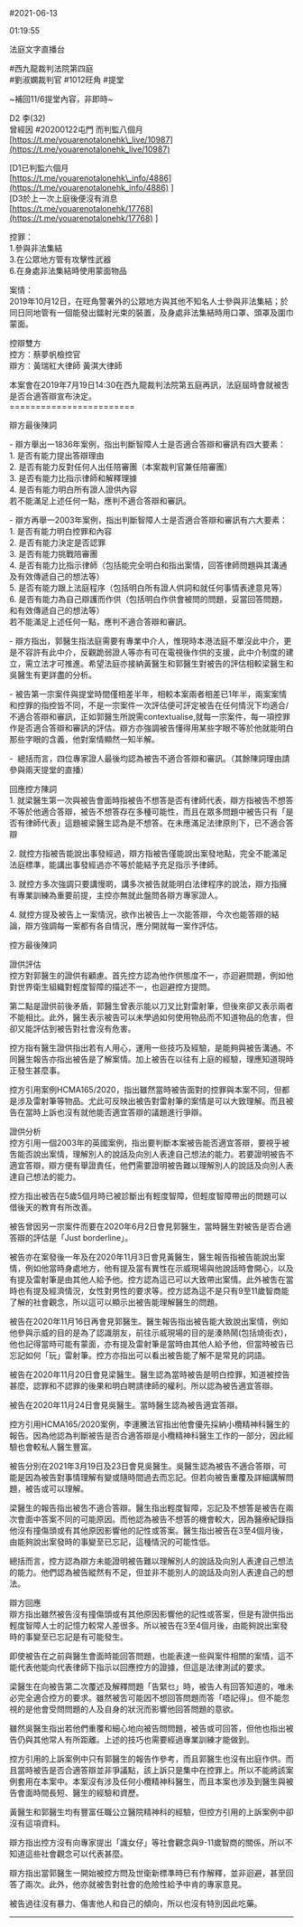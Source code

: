 #2021-06-13


01:19:55

法庭文字直播台

\#西九龍裁判法院第四庭  
\#劉淑嫻裁判官 \#1012旺角 \#提堂  
  
~補回11/6提堂內容，非即時~  
  
D2 李(32)  
曾經因 \#20200122屯門 而判監八個月  
[https://t.me/youarenotalonehk\_live/10987](https://t.me/youarenotalonehk_live/10987)  
  
\[D1已判監六個月  
[https://t.me/youarenotalonehk\_info/4886](https://t.me/youarenotalonehk_info/4886) \]  
\[D3於上一次上庭後便沒有消息  
[https://t.me/youarenotalonehk/17768](https://t.me/youarenotalonehk/17768) \]  
  
控罪：  
1.參與非法集結  
3.在公眾地方管有攻擊性武器  
6.在身處非法集結時使用蒙面物品  
  
案情：  
2019年10月12日，在旺角警署外的公眾地方與其他不知名人士參與非法集結；於同日同地管有一個能發出鐳射光束的裝置，及身處非法集結時用口罩、頭罩及圍巾蒙面。  
  
控辯雙方  
控方：蔡夢帆檢控官  
辯方：黃瑞紅大律師 黃淇大律師  
  
本案會在2019年7月19日14:30在西九龍裁判法院第五庭再訊，法庭屆時會就被吿是否合適答辯宣布決定。  
\========================  
  
辯方最後陳詞  
  
\- 辯方舉出一1836年案例，指出判斷智障人士是否適合答辯和審訊有四大要素：  
1\. 是否有能力提出答辯理由  
2\. 是否有能力反對任何人出任陪審團（本案裁判官兼任陪審團）  
3\. 是否有能力比指示律師和解釋理據  
4\. 是否有能力明白所有證人證供內容  
若不能滿足上述任何一點，應判不適合答辯和審訊。  
  
\- 辯方再舉一2003年案例，指出判斷智障人士是否適合答辯和審訊有六大要素：  
1\. 是否有能力明白控罪和內容  
2\. 是否有能力決定是否認罪  
3\. 是否有能力挑戰陪審團  
4\. 是否有能力比指示律師（包括能完全明白和指出案情，回答律師問題與其溝通及有效傳遞自己的想法等）  
5\. 是否有能力跟上法庭程序（包括明白所有證人供詞和就任何事情表達意見等）  
6\. 是否有能力為自己辯護而作供（包括明白作供會被問的問題，妥當回答問題，和有效傳遞自己的想法等）  
若不能滿足上述任何一點，應判不適合答辯和審訊。  
  
\- 辯方指出，郭醫生指法庭需要有專業中介人，惟現時本港法庭不單沒此中介，更是不容許有此中介，反觀跪弱證人等亦有可在電視後作供的支援，此中介制度的建立，需立法才可推進。希望法庭亦接納黃醫生和郭醫生對被告的評估相較梁醫生和吳醫生有更詳盡的分析。  
  
\- 被告第一宗案件與提堂時間僅相差半年，相較本案兩者相差已1年半，兩案案情和控罪的指控皆不同，不是一宗案件一次評估便可評定被告在任何情況下均適合/不適合答辯和審訊，正如郭醫生所說需contextualise,就每一宗案件，每一項控罪作是否適合答辯和審訊的評估。辯方亦強調被告懂得用某些字眼不等於他就能明白那些字眼的含義，他對案情顯然一知半解。  
  
\-  總括而言，四位專家證人最後均認為被告不適合答辯和審訊。（其餘陳詞理由請參與兩天提堂的直播）  
  
回應控方陳詞  
1\. 就梁醫生第一次與被告會面時指被告不想答是否有律師代表，辯方指被告不想答不等於他適合答辯，被告不想答存在多種可能性，而且在眾多問題中被告只有「是否有律師代表」這題被梁醫生認為是不想答。在未應滿足法律原則下，已不適合答辯  
  
2\. 就控方指被告能說出事發經過，辯方指被告僅能說出案發地點，完全不能滿足法庭標準，能講出事發經過亦不等於能結予充足指示予律師。  
  
3\. 就控方多次強調只要講慢啲，講多次被告就能明白法律程序的說法，辯方指擁有專業訓練為重要前提，主控亦無就此盤問各辯方專家證人。  
  
4\. 就控方提及被告上一案情況，欲作出被告上一次能答辯，今次也能答辯的結論，辯方強調每一案都有各自情況，應分開就每一案作評估。  
  
控方最後陳詞  
  
證供評估  
控方對郭醫生的證供有顧慮。首先控方認為他作供態度不一，亦迴避問題，例如他對世界衛生組織對輕度智障的描述不一，也迴避控方提問。  
  
第二點是證供前後矛盾，郭醫生曾表示能以刀叉比對雷射筆，但後來卻又表示兩者不能相比。此外，醫生表示被告可以未學過如何使用物品而不知道物品的危害，但卻又能評估到被告對社會沒有危害。  
  
控方指有醫生證供指出若有人用心，運用一些技巧及經驗，是能夠與被告溝通。不同醫生報告亦指出被告是了解案情。加上被告在以往有上庭的經驗，理應知道現時正發生甚麼事。  
  
控方引用案例HCMA165/2020，指出雖然當時被告面對的控罪與本案不同，但都是涉及雷射筆等物品。尤此可反映出被告對雷射筆的案情是可以大致理解。而且被告在當時上訴也沒有就他能否適宜答辯的議題進行爭辯。  
  
證供分析  
控方引用一個2003年的英國案例，指出要判斷本案被告能否適宜答辯，要視乎被吿能否說出案情，理解別人的說話及向別人表達自己想法的能力。若要證明被告不適宜答辯，辯方便有舉證責任，他們需要證明被告難以理解別人的說話及向別人表達自己想法的能力。  
  
控方指出被告在5歲5個月時已被診斷出有輕度智障，但輕度智障帶出的問題可以借後天的教育有所改善。  
  
被告曾因另一宗案件而要在2020年6月2日會見郭醫生，當時醫生對被告是否合適答辯的評估是「Just borderline」。  
  
被告亦在案發後一年及在2020年11月3日會見黃醫生，醫生報告指被告能說出案情，例如他當時身處地方，他有提及當有異性在示威現場與他說話時會開心，以及有提及雷射筆是由其他人給予他。控方認為這已可以大致帶出案情。此外被吿在當時也有提及經濟情況，女性對男性的要求等。控方認為這不是只有9至11歲智商能了解的社會觀念，所以這可以顯示出被告能理解醫生的問題。  
  
被告在2020年11月16日再會見郭醫生。醫生報告指出被告能大致說出案情，例如他參與示威的目的是為了認識朋友，前往示威現場的目的是湊熱鬧(包括燒街衣)，他也記得當時可能有蒙面，亦有提及雷射筆是當時由其他人給予他，但當時被告已忘記如何「玩」雷射筆。控方亦指出可以看出被告能了解不是常見的詞語。  
  
被告在2020年11月20日會見梁醫生。醫生認為當時被告是明白控罪，知道被控告甚麼，認罪和不認罪的後果和明白聘請律師的權利。所以認為被告適宜答辯。  
  
被告在2020年11月24日會見吳醫生。當時醫生認為被告適宜答辯。  
  
控方引用HCMA165/2020案例，李運騰法官指出他會優先採納小欖精神科醫生的報告。因為他認為判斷被告是否合適答辯是小欖精神科醫生工作的一部分，因此經驗也會較私人醫生豐富。  
  
被告分別在2021年3月19日及23日會見吳醫生。吳醫生認為被告不適合答辯，可能是因為被告對事情理解有變或隨時間過去而忘記。但若向被告重覆及詳細講解問題，被告或可以理解。  
  
梁醫生的報告指出被吿不適合答辯。醫生指出輕度智障，忘記及不想答是被告在兩次會面中答案不同的可能原因。而他認為被告不想答的機會較大，因為醫療紀錄指他沒有撞傷頭或有其他原因影響他的記性或答案。醫生指出被告在3至4個月後，由能夠說出案發時的事變至已忘記，這種情況的可能性低。  
  
總括而言，控方認為辯方未能證明被告難以理解別人的說話及向別人表達自己想法的能力。他們認為被告縱然有不足，但並非不能別人的說話及向別人表達自己的想法。  
  
辯方回應  
辯方指出雖然被告沒有撞傷頭或有其他原因影響他的記性或答案，但是有證供指出輕度智障人士的記憶力較常人差很多。所以被告在3至4個月後，由能夠說出案發時的事變至已忘記是有可能發生。  
  
即使被告在之前與醫生會面時能回答問題，也能表達一些與案件相關的案情，這不能代表他能向代表律師下指示以回應控方的證據，但這是法律測試的要求。  
  
梁醫生在向被告第二次覆述及解釋問題「告緊乜」時，被告人有回答知道的，唯未必完全適合控方的要求。雖然被吿可能因不想回答問題而答「唔記得」。但不能忽視的是他會受問問題的人及自身的狀況而影響他回答問題的意欲。  
  
雖然吳醫生指出若他們重覆和細心地向被告問問題，被告或可回答，但他也指出被告仍與其他常人有所距離。上述的技巧也需要經過專業訓練才能做到。  
  
控方引用的上訴案例中只有郭醫生的報告作參考，而且郭醫生也沒有出庭作供。而且當時被告是否合適答辯並非爭議點，該上訴只是集中在控罪上。所以不能將該案例套用在本案中。本案沒有涉及任何小欖精神科醫生，而且本案也涉及到醫生與被告會面時間長短、醫生的經驗和資歷。  
  
黃醫生和郭醫生均有豐富任職公立醫院精神科的經驗，但控方引用的上訴案例中卻沒有這項資料。  
  
辯方指出控方沒有向專家提出「識女仔」等社會觀念與9-11歲智商的關係，所以不知道這些社會觀念可以代表甚麼。  
  
辯方指出當郭醫生一開始被控方問及世衛新標準時已有作解釋，並非迴避，甚至回答了兩次。此外，他亦就被吿對社會的危險性給予中肯的專家意見。  
  
被告過往沒有暴力、傷害他人和自己的傾向，所以也沒有特別因此吃藥。

---
      